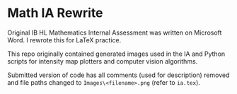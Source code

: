 # Math IA Rewrite
Original IB HL Mathematics Internal Assessment was written on Microsoft Word. I rewrote this for LaTeX practice.

This repo originally contained generated images used in the IA and Python scripts for intensity map plotters and computer vision algorithms.

Submitted version of code has all comments (used for description) removed and file paths changed to `Images\<filename>.png` (refer to `ia.tex`).
